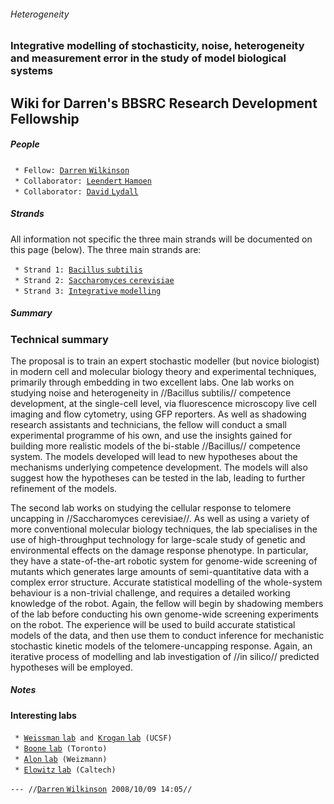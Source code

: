 ###### Heterogeneity

### Integrative modelling of stochasticity, noise, heterogeneity and measurement error in the study of model biological systems

Wiki for Darren's BBSRC Research Development Fellowship
-------------------------------------------------------

##### People

` * Fellow: `[`Darren` `Wilkinson`](people:darren "wikilink")\
` * Collaborator: `[`Leendert` `Hamoen`](people:leendert "wikilink")\
` * Collaborator: `[`David` `Lydall`](people:david "wikilink")

##### Strands

All information not specific the three main strands will be documented
on this page (below). The three main strands are:

` * Strand 1: `[`Bacillus` `subtilis`](bacillus "wikilink")\
` * Strand 2: `[`Saccharomyces` `cerevisiae`](yeast "wikilink")\
` * Strand 3: `[`Integrative` `modelling`](modelling "wikilink")

##### Summary

### Technical summary

The proposal is to train an expert stochastic modeller (but novice
biologist) in modern cell and molecular biology theory and experimental
techniques, primarily through embedding in two excellent labs. One lab
works on studying noise and heterogeneity in //Bacillus subtilis//
competence development, at the single-cell level, via fluorescence
microscopy live cell imaging and flow cytometry, using GFP reporters. As
well as shadowing research assistants and technicians, the fellow will
conduct a small experimental programme of his own, and use the insights
gained for building more realistic models of the bi-stable //Bacillus//
competence system. The models developed will lead to new hypotheses
about the mechanisms underlying competence development. The models will
also suggest how the hypotheses can be tested in the lab, leading to
further refinement of the models.

The second lab works on studying the cellular response to telomere
uncapping in //Saccharomyces cerevisiae//. As well as using a variety of
more conventional molecular biology techniques, the lab specialises in
the use of high-throughput technology for large-scale study of genetic
and environmental effects on the damage response phenotype. In
particular, they have a state-of-the-art robotic system for genome-wide
screening of mutants which generates large amounts of semi-quantitative
data with a complex error structure. Accurate statistical modelling of
the whole-system behaviour is a non-trivial challenge, and requires a
detailed working knowledge of the robot. Again, the fellow will begin by
shadowing members of the lab before conducting his own genome-wide
screening experiments on the robot. The experience will be used to build
accurate statistical models of the data, and then use them to conduct
inference for mechanistic stochastic kinetic models of the
telomere-uncapping response. Again, an iterative process of modelling
and lab investigation of //in silico// predicted hypotheses will be
employed.

##### Notes

#### Interesting labs

` * `[`Weissman`
`lab`](http://weissmanlab.ucsf.edu/ "wikilink")` and `[`Krogan`
`lab`](http://kroganlab.ucsf.edu/ "wikilink")` (UCSF)`\
` * `[`Boone`
`lab`](http://www.utoronto.ca/boonelab/ "wikilink")` (Toronto)`\
` * `[`Alon`
`lab`](http://www.weizmann.ac.il/mcb/UriAlon/ "wikilink")` (Weizmann)`\
` * `[`Elowitz`
`lab`](http://www.elowitz.caltech.edu/ "wikilink")` (Caltech)`

`--- //`[`Darren`
`Wilkinson`](people:darren "wikilink")` 2008/10/09 14:05//`

